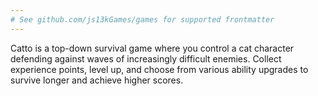 ```yaml
---
# See github.com/js13kGames/games for supported frontmatter
---
```

Catto is a top-down survival game where you control a cat character defending against waves of increasingly difficult enemies. Collect experience points, level up, and choose from various ability upgrades to survive longer and achieve higher scores.